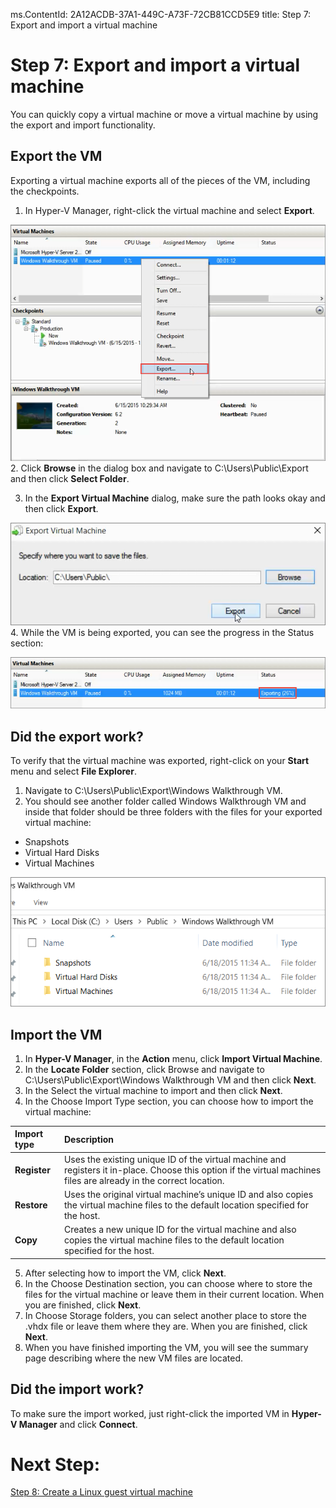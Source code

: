 ms.ContentId: 2A12ACDB-37A1-449C-A73F-72CB81CCD5E9
title: Step 7: Export and import a virtual machine

# Step 7: Export and import a virtual machine #

You can quickly copy a virtual machine or move a virtual machine by using the export and import functionality.

## Export the VM ##

Exporting a virtual machine exports all of the pieces of the VM, including the checkpoints.

1. In Hyper-V Manager, right-click the virtual machine and select **Export**.

  ![](media/select_export.png)
2. Click **Browse** in the dialog box and navigate to  C:\Users\Public\Export and then click **Select Folder**. 

3. In the **Export Virtual Machine** dialog, make sure the path looks okay and then click **Export**.

  ![](media/click_export.png)
4. While the VM is being exported, you can see the progress in the Status section:

  ![](media/export_progress.png) 

## Did the export work? ##

To verify that the virtual machine was exported, right-click on your **Start** menu and select **File Explorer**.
1. Navigate to C:\Users\Public\Export\Windows Walkthrough VM.
2. You should see another folder called Windows Walkthrough VM and inside that folder should be three folders with the files for your exported virtual machine:
 - Snapshots
 - Virtual Hard Disks
 - Virtual Machines 
 
  ![](media/export_confirm.png)

## Import the VM ##
1. In **Hyper-V Manager**, in the **Action** menu, click **Import Virtual Machine**.
2. In the **Locate Folder** section, click Browse and navigate to C:\Users\Public\Export\Windows Walkthrough VM  and then click **Next**.
3. In the Select the virtual machine to import and then click **Next**.
4. In the Choose Import Type section, you can choose how to import the virtual machine:

| **Import type** | **Description** |
|:-----|:-----|
| **Register** | Uses the existing unique ID of the virtual machine and registers it in-place. Choose this option if the virtual machines files are already in the correct location. |
| **Restore** | Uses the original virtual machine’s unique ID and also copies the virtual machine files to the default location specified for the host. |
| **Copy** | Creates a new unique ID for the virtual machine and also copies the virtual machine files to the default location specified for the host. |
5. After selecting how to import the VM, click **Next**.
6. In the Choose Destination section, you can choose where to store the files for the virtual machine or leave them in their current location. When you are finished, click **Next**.
7. In Choose Storage folders, you can select another place to store the .vhdx file or leave them where they are. When you are finished, click **Next**.
8. When you have finished importing the VM, you will see the summary page describing where the new VM files are located.

## Did the import work? ##

To make sure the import worked, just right-click the imported VM in **Hyper-V Manager** and click **Connect**. 

# Next Step: #
[Step 8: Create a Linux guest virtual machine](step8.md)